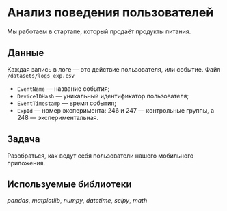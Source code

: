 # Анализ поведения пользователей
Мы работаем в стартапе, который продаёт продукты питания.

## Данные
Каждая запись в логе — это действие пользователя, или событие. 
Файл `/datasets/logs_exp.csv`
- `EventName` — название события;
- `DeviceIDHash` — уникальный идентификатор пользователя;
- `EventTimestamp` — время события;
- `ExpId` — номер эксперимента: 246 и 247 — контрольные группы, а 248 — экспериментальная.

## Задача
Разобраться, как ведут себя пользователи нашего мобильного приложения.

## Используемые библиотеки
*pandas*, *matplotlib*, *numpy*, *datetime*, *scipy*, *math*
